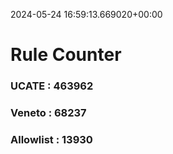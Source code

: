 2024-05-24 16:59:13.669020+00:00
# Rule Counter 
 ### UCATE : 463962

 ### Veneto : 68237

 ### Allowlist : 13930